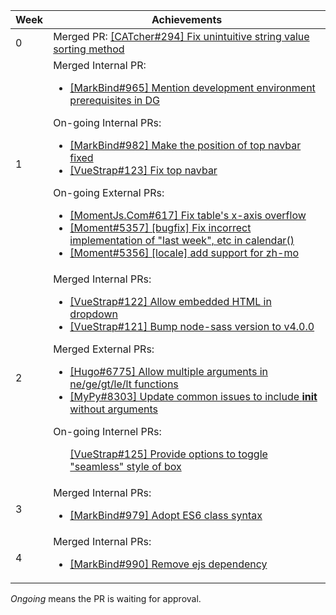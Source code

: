 Week | Achievements
---- | ------------
0 | Merged PR: [[CATcher#294] Fix unintuitive string value sorting method](https://github.com/CATcher-org/CATcher/pull/294)
1 | Merged Internal PR:<ul><li>[[MarkBind#965] Mention development environment prerequisites in DG](https://github.com/MarkBind/markbind/pull/965)</li></ul>On-going Internal PRs:<ul><li>[[MarkBind#982] Make the position of top navbar fixed](https://github.com/MarkBind/markbind/pull/982)</li><li>[[VueStrap#123] Fix top navbar](https://github.com/MarkBind/vue-strap/pull/123)</li></ul>On-going External PRs:<ul><li>[[MomentJs.Com#617] Fix table's x-axis overflow](https://github.com/moment/momentjs.com/pull/617)</li><li>[[Moment#5357] [bugfix] Fix incorrect implementation of "last week", etc in calendar()](https://github.com/moment/moment/pull/5357)</li><li>[[Moment#5356] [locale] add support for zh-mo](https://github.com/moment/moment/pull/5356)</li></ul>
2 | Merged Internal PRs: <ul><li>[[VueStrap#122] Allow embedded HTML in dropdown](https://github.com/MarkBind/vue-strap/pull/122)</li><li>[[VueStrap#121] Bump node-sass version to v4.0.0](https://github.com/MarkBind/vue-strap/pull/121)</li></ul>Merged External PRs: <ul><li>[[Hugo#6775] Allow multiple arguments in ne/ge/gt/le/lt functions](https://github.com/gohugoio/hugo/pull/6775)</li><li>[[MyPy#8303] Update common issues to include __init__ without arguments](https://github.com/python/mypy/pull/8303)</li></ul>On-going Internel PRs: <ul>[[VueStrap#125] Provide options to toggle "seamless" style of box](https://github.com/MarkBind/vue-strap/pull/125)</ul>
3 | Merged Internal PRs: <ul><li>[[MarkBind#979] Adopt ES6 class syntax](https://github.com/MarkBind/markbind/pull/979)</li></ul>
4 | Merged Internal PRs: <ul><li>[[MarkBind#990] Remove ejs dependency](https://github.com/MarkBind/markbind/pull/990)</li></ul>
<i>Ongoing</i> means the PR is waiting for approval.